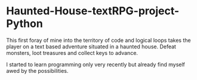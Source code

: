 # Haunted-House-textRPG-project-Python

This first foray of mine into the territory of code and logical loops
takes the player on a text based adventure situated in a haunted house.
Defeat monsters, loot treasures and collect keys to advance. 

I started to learn programming only very recently but already find myself 
awed by the possibilities.  
